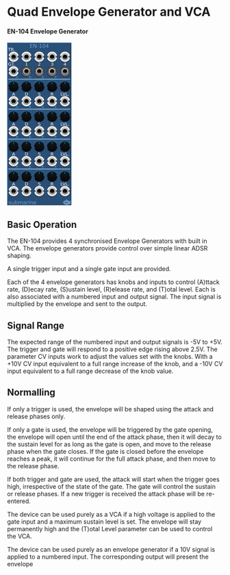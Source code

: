 # Quad Envelope Generator and VCA
#### EN-104 Envelope Generator


![View of the Envelope Generator](EN-104.m.png "Envelope Generator")

## Basic Operation

The EN-104 provides 4 synchronised Envelope Generators with built in VCA. The envelope generators provide control over simple linear
ADSR shaping.
	
A single trigger input and a single gate input are provided.

Each of the 4 envelope generators has knobs and inputs to control (A)ttack rate, (D)ecay rate, (S)ustain level, (R)elease rate, and (T)otal level. Each is also associated with a numbered input and output signal. The input signal is multiplied by the envelope and sent to the output.

## Signal Range

The expected range of the numbered input and output signals is -5V to +5V. The trigger and gate will respond to a positive edge rising above 2.5V. The parameter CV inputs work to adjust the values set with the knobs. With a +10V CV input equivalent to a full range increase of the knob, and a -10V CV input equivalent to a full range decrease of the knob value.

## Normalling

If only a trigger is used, the envelope will be shaped using the attack and release phases only.

If only a gate is used, the envelope will be triggered by the gate opening, the envelope will open until the end of the attack phase, then it will decay to the sustain level for as long as the gate is open, and move to the release phase when the gate closes. If the gate is closed before the envelope reaches a peak, it will continue for the full attack phase, and then move to the release phase.

If both trigger and gate are used, the attack will start when the trigger goes high, irrespective of the state of the gate. The gate will control the sustain or release phases. If a new trigger is received the attack phase will be re-entered.

The device can be used purely as a VCA if a high voltage is applied to the gate input and a maximum sustain level is set.  The envelope will stay permanently high and the (T)otal Level parameter can be used to control the VCA.

The device can be used purely as an envelope generator if a 10V signal is applied to a numbered input. The corresponding output will present the envelope

